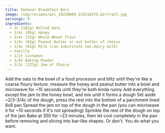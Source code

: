 ```yaml
---
title: Oatmeal Breakfast Bars
image: /img/recipes/pxl_20220604_214116375.portrait.jpg
servings: 9
ingredients:
  - 2c (162g) Rolled Oats
  - 1/4c (85g) Honey
  - 1/4c (32g) Whole Wheat Flour
  - 1/4c (65g) Peanut Butter or nut butter of choice
  - 1/4c (61g) Milk (can substitute non-dairy milk)
  - Vanilla
  - 1/2t Cinnamon
  - 1/4t Baking Powder
  - 2/3c (227g) Jam of Choice
---
```

Add the oats to the bowl of a food processor and blitz until they're like a coarse floury texture.
measure the honey and peanut butter into a bowl and microwave for \~15 seconds until they're both kinda runny
Add everything except the jam to the honey bowl, and mix until it forms a dough
Set aside \~2/3-3/4c of the dough, press the rest into the bottom of a parchment lined 8x8 pan
Spread the jam on top of the dough in the pan (you can microwave it for \~10 seconds if it's not spreading)
Sprinkle the rest of the dough on top of the jam
Bake at 350 for \~23 minutes, then let cool completely in the pan before removing and slicing into bar-like shapes. Or don't. You do what you want.